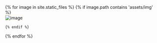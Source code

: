 <link rel="stylesheet" href="css/style.css" />
<script src='https://code.jquery.com/jquery-3.2.1.js'></script>
<script src='/js/jquery.adaptive-backgrounds.js'></script>
<div>
{% for image in site.static_files %}
    {% if image.path contains 'assets/img' %}

  <div class='image-wrapper slow'>
  <div class='inner'>
      <img src="{{ site.baseurl }}{{ image.path }}" alt="image" data-adaptive-background style="border: 1px solid rgba(240, 206, 119, 0.25);"/>
  </div>
</div>
      
    {% endif %}
{% endfor %}
</div>
<script>
$(document).ready(function(){
  $.adaptiveBackground.run();
});
</script>